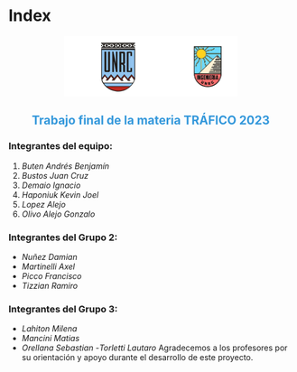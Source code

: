 # Index

<div style="display:flex; justify-content:center; align-items:center;">
    <img src="img/logounrc.png" alt="Logo UNRC" style="width:200px; margin-right:0px;">
    <img src="img/logoing.png" alt="Logo ING" style="width:108px;">
</div>

<div style="text-align:center; color:#3498db;">
    <h2>Trabajo final de la materia TRÁFICO 2023</h2>
</div>

### Integrantes del equipo:

1. _Buten Andrés Benjamín_
2. _Bustos Juan Cruz_
3. _Demaio Ignacio_
4. _Haponiuk Kevin Joel_
5. _Lopez Alejo_
6. _Olivo Alejo Gonzalo_



### Integrantes del Grupo 2:

- _Nuñez Damian_
- _Martinelli Axel_
- _Picco Francisco_
- _Tizzian Ramiro_



### Integrantes del Grupo 3:

- _Lahiton Milena_
- _Mancini Matias_
- _Orellana Sebastian_
-_Torletti Lautaro_
Agradecemos a los profesores por su orientación y apoyo durante el desarrollo de este proyecto.



